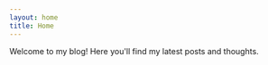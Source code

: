 ```yaml
---
layout: home
title: Home
---
```


Welcome to my blog! Here you'll find my latest posts and thoughts.
